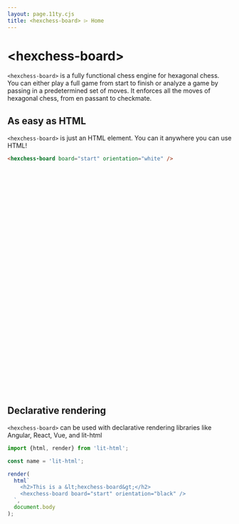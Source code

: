 ```yaml
---
layout: page.11ty.cjs
title: <hexchess-board> ⌲ Home
---
```


<script src="https://unpkg.com/@webcomponents/webcomponentsjs@latest/webcomponents-loader.js"></script>
<script type="module" src="https://esm.sh/@hexchess/hexchess-board@latest/hexchess-board.js?module"></script>

# &lt;hexchess-board>

`<hexchess-board>` is a fully functional chess engine for hexagonal chess. You can either play a full game from start to finish or analyze a game by passing in a predetermined set of moves. It enforces all the moves of hexagonal chess, from en passant to checkmate.

## As easy as HTML

<section class="columns">
  <div>

`<hexchess-board>` is just an HTML element. You can it anywhere you can use HTML!

```html
<hexchess-board board="start" orientation="white" />
```

  </div>
  <div>

<div style="width: 575px; height: 500px">
<hexchess-board id="board-one" board="start" orientation="white" />
</div>

  </div>
</section>

## Declarative rendering

<section class="columns">
  <div>

`<hexchess-board>` can be used with declarative rendering libraries like Angular, React, Vue, and lit-html

```js
import {html, render} from 'lit-html';

const name = 'lit-html';

render(
  html`
    <h2>This is a &lt;hexchess-board&gt;</h2>
    <hexchess-board board="start" orientation="black" />
  `,
  document.body
);
```

  </div>
  <div>

<div style="width: 575px; height: 500px">
<hexchess-board id="board-two" board="start" orientation="black" />
</div>

  </div>
</section>
